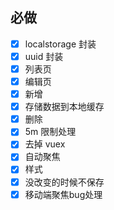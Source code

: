 ## 必做
* [x] localstorage 封装
* [x] uuid 封装
* [x] 列表页
* [x] 编辑页
* [x] 新增
* [x] 存储数据到本地缓存
* [x] 删除
* [x] 5m 限制处理
* [x] 去掉 vuex
* [x] 自动聚焦
* [x] 样式
* [x] 没改变的时候不保存
* [x] 移动端聚焦bug处理
